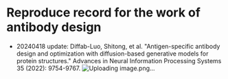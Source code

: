 # Reproduce record for the work of antibody design
- 20240418 update: Diffab-Luo, Shitong, et al. "Antigen-specific antibody design and optimization with diffusion-based generative models for protein structures." Advances in Neural Information Processing Systems 35 (2022): 9754-9767.
![Uploading image.png…]()
